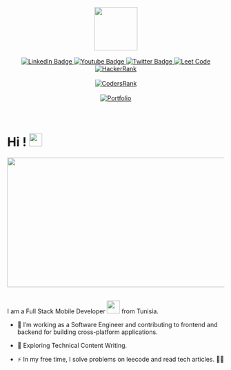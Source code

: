 <div id="header" align="center">
  <img src="https://media.giphy.com/media/M9gbBd9nbDrOTu1Mqx/giphy.gif" width="100"/>
</div>
<br>
  <div id="badges" align="center">
  <a href="https://www.linkedin.com/in/hafedh-gunichi/">
    <img src="https://img.shields.io/badge/LinkedIn-blue?style=for-the-badge&logo=linkedin&logoColor=white" alt="LinkedIn Badge"/>
  </a>
  <a href="https://www.youtube.com/channel/UCnKjGb1yd1gqeM-2xnnkLRA">
    <img src="https://img.shields.io/badge/YouTube-red?style=for-the-badge&logo=youtube&logoColor=white" alt="Youtube Badge"/>
  </a>
  <a href="https://twitter.com/hafedhgunichi">
    <img src="https://img.shields.io/badge/Twitter-blue?style=for-the-badge&logo=twitter&logoColor=white" alt="Twitter Badge"/>
  </a>
   <a href="https://leetcode.com/hafedhgunichi/">
    <img src="https://img.shields.io/badge/LeetCode-brown?style=for-the-badge&logo=leetcode&logoColor=white" alt="Leet Code"/>
  </a>
  <a href="https://www.hackerrank.com/profile/hafedh_gunichi">
    <img src="https://img.shields.io/badge/HackerRank-rank?style=for-the-badge&logo=hackerrank&logoColor=white" alt="HackerRank"/>
  </a>
</div>
<br>
<div  align="center">
  <a href="https://profile.codersrank.io/user/hafedh049/">
  <img src="https://img.shields.io/badge/CodersRank-yellow?style=for-the-badge&logo=codeigniter&logoColor=white" alt="CodersRank"/>
  </a>
</div>
<br>
<div  align="center">
  <a href="https://hafedh-gunichi-d749f.web.app">
  <img src="https://img.shields.io/badge/Porfolio-red?style=for-the-badge&logo=katacoda&logoColor=white" alt="Portfolio"/>
  </a>
</div>
<br>
<div  align="center"><img src="https://komarev.com/ghpvc/?username=hafedh049&style=flat-square&color=blue" alt=""/></div>
<br>
<h1>
  Hi !
  <img src="https://media.giphy.com/media/hvRJCLFzcasrR4ia7z/giphy.gif" width="30px"/>
</h1>
<div align="center">
  <img src="https://media.giphy.com/media/dWesBcTLavkZuG35MI/giphy.gif" width="600" height="300"/>
</div>
<br>

I am a Full Stack Mobile Developer <img src="https://media.giphy.com/media/WUlplcMpOCEmTGBtBW/giphy.gif" width="30"> from Tunisia.
- :telescope: I’m working as a Software Engineer and contributing to frontend and backend for building cross-platform applications.

- :seedling: Exploring Technical Content Writing.

- :zap: In my free time, I solve problems on leecode and read tech articles. :man_technologist:

